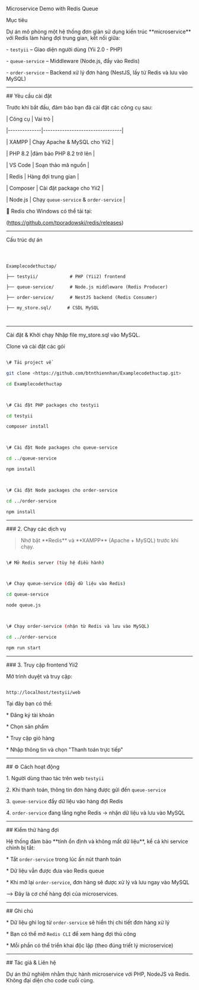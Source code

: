 Microservice Demo with Redis Queue



Mục tiêu



Dự án mô phỏng một hệ thống đơn giản sử dụng kiến trúc \*\*microservice\*\* với Redis làm hàng đợi trung gian, kết nối giữa:



\- `testyii` – Giao diện người dùng (Yii 2.0 - PHP)

\- `queue-service` – Middleware (Node.js, đẩy vào Redis)

\- `order-service` – Backend xử lý đơn hàng (NestJS, lấy từ Redis và lưu vào MySQL)



---



\## Yêu cầu cài đặt



Trước khi bắt đầu, đảm bảo bạn đã cài đặt các công cụ sau:



| Công cụ      | Vai trò                        |

|--------------|---------------------------------|

| XAMPP      | Chạy Apache \& MySQL cho Yii2   |

| PHP 8.2    |đảm bảo PHP 8.2 trở lên  |

| VS Code    | Soạn thảo mã nguồn              |

| Redis      | Hàng đợi trung gian             |

| Composer   | Cài đặt package cho Yii2        |

| Node.js    | Chạy `queue-service` \& `order-service` |



🔗 Redis cho Windows có thể tải tại:  

(https://github.com/tporadowski/redis/releases)



---



Cấu trúc dự án



```



Examplecodethuctap/

├── testyii/            # PHP (Yii2) frontend

├── queue-service/      # Node.js middleware (Redis Producer)

├── order-service/      # NestJS backend (Redis Consumer)

├── my_store.sql/      # CSDL MySQL



````



---



Cài đặt \& Khởi chạy
Nhập file my_store.sql vào MySQL.



Clone và cài đặt các gói



```bash

\# Tải project về

git clone <https://github.com/btnthiennhan/Examplecodethuctap.git>

cd Examplecodethuctap



\# Cài đặt PHP packages cho testyii

cd testyii

composer install



\# Cài đặt Node packages cho queue-service

cd ../queue-service

npm install



\# Cài đặt Node packages cho order-service

cd ../order-service

npm install

````



---



\### 2. Chạy các dịch vụ



> Nhớ bật \*\*Redis\*\* và \*\*XAMPP\*\* (Apache + MySQL) trước khi chạy.



```bash

\# Mở Redis server (tùy hệ điều hành)



\# Chạy queue-service (đẩy dữ liệu vào Redis)

cd queue-service

node queue.js



\# Chạy order-service (nhận từ Redis và lưu vào MySQL)

cd ../order-service

npm run start

```



---



\### 3. Truy cập frontend Yii2



Mở trình duyệt và truy cập:



```

http://localhost/testyii/web

```



Tại đây bạn có thể:



\* Đăng ký tài khoản

\* Chọn sản phẩm

\* Truy cập giỏ hàng

\* Nhập thông tin và chọn "Thanh toán trực tiếp"



---



\## ⚙️ Cách hoạt động



1\. Người dùng thao tác trên web `testyii`

2\. Khi thanh toán, thông tin đơn hàng được gửi đến `queue-service`

3\. `queue-service` đẩy dữ liệu vào hàng đợi Redis

4\. `order-service` đang lắng nghe Redis → nhận dữ liệu và lưu vào MySQL



---



\## Kiểm thử hàng đợi



Hệ thống đảm bảo \*\*tính ổn định và không mất dữ liệu\*\*, kể cả khi service chính bị tắt:



\* Tắt `order-service` trong lúc ấn nút thanh toán

\* Dữ liệu vẫn được đưa vào Redis queue

\* Khi mở lại `order-service`, đơn hàng sẽ được xử lý và lưu ngay vào MySQL



⟶ Đây là cơ chế hàng đợi của microservices.



---



\## Ghi chú



\* Dữ liệu ghi log từ `order-service` sẽ hiển thị chi tiết đơn hàng xử lý

\* Bạn có thể mở `Redis CLI` để xem hàng đợi thủ công

\* Mỗi phần có thể triển khai độc lập (theo đúng triết lý microservice)



---



\## Tác giả \& Liên hệ



Dự án thử nghiệm nhằm thực hành microservice với PHP, NodeJS và Redis. Không đại diện cho code cuối cùng.




